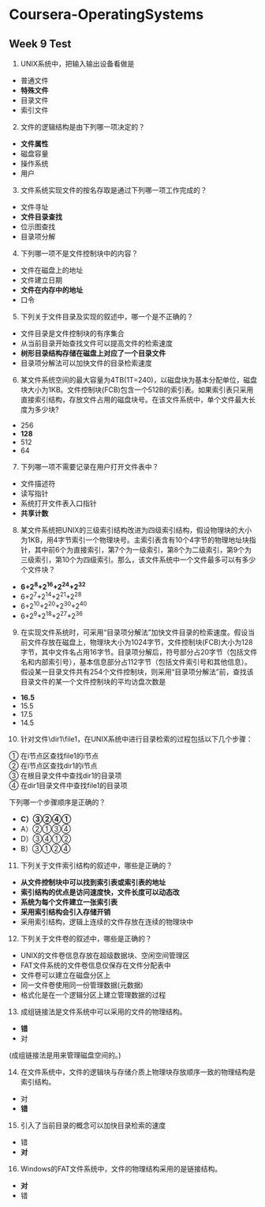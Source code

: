 # Coursera-OperatingSystems

## Week 9 Test

1. UNIX系统中，把输入输出设备看做是
 * 普通文件
 * **特殊文件**
 * 目录文件
 * 索引文件

2. 文件的逻辑结构是由下列哪一项决定的？
 * **文件属性**
 * 磁盘容量
 * 操作系统
 * 用户

3. 文件系统实现文件的按名存取是通过下列哪一项工作完成的？
 * 文件寻址
 * **文件目录查找**
 * 位示图查找
 * 目录项分解

4. 下列哪一项不是文件控制块中的内容？
 * 文件在磁盘上的地址
 * 文件建立日期
 * **文件在内存中的地址**
 * 口令

5. 下列关于文件目录及实现的叙述中，哪一个是不正确的？
 * 文件目录是文件控制块的有序集合
 * 从当前目录开始查找文件可以提高文件的检索速度
 * **树形目录结构存储在磁盘上对应了一个目录文件**
 * 目录项分解法可以加快文件的目录检索速度

6. 某文件系统空间的最大容量为4TB(1T=240)，以磁盘块为基本分配单位，磁盘块大小为1KB。文件控制块(FCB)包含一个512B的索引表。如果索引表只采用直接索引结构，存放文件占用的磁盘块号。在该文件系统中，单个文件最大长度为多少块?
 * 256
 * **128**
 * 512
 * 64

7. 下列哪一项不需要记录在用户打开文件表中？
 * 文件描述符
 * 读写指针
 * 系统打开文件表入口指针
 * **共享计数**

8. 某文件系统把UNIX的三级索引结构改进为四级索引结构，假设物理块的大小为1KB，用4字节索引一个物理块号。主索引表含有10个4字节的物理地址块指针，其中前6个为直接索引，第7个为一级索引，第8个为二级索引，第9个为三级索引，第10个为四级索引。那么，该文件系统中一个文件最多可以有多少个文件块？
 * **6+2<sup>8</sup>+2<sup>16</sup>+2<sup>24</sup>+2<sup>32</sup>**
 * 6+2<sup>7</sup>+2<sup>14</sup>+2<sup>21</sup>+2<sup>28</sup>
 * 6+2<sup>10</sup>+2<sup>20</sup>+2<sup>30</sup>+2<sup>40</sup>
 * 6+2<sup>9</sup>+2<sup>18</sup>+2<sup>27</sup>+2<sup>36</sup>

9. 在实现文件系统时，可采用“目录项分解法”加快文件目录的检索速度。假设当前文件存放在磁盘上，物理块大小为1024字节，文件控制块(FCB)大小为128字节，其中文件名占用16字节。目录项分解后，符号部分占20字节（包括文件名和内部索引号），基本信息部分占112字节（包括文件索引号和其他信息）。假设某一目录文件共有254个文件控制块，则采用“目录项分解法”前，查找该目录文件的某一个文件控制块的平均访盘次数是
 * **16.5**
 * 15.5
 * 17.5
 * 14.5

10. 针对文件\dir1\file1，在UNIX系统中进行目录检索的过程包括以下几个步骤：

 ① 在i节点区查找file1的i节点     
 ② 在i节点区查找dir1的i节点    
 ③ 在根目录文件中查找dir1的目录项     
 ④ 在dir1目录文件中查找file1的目录项

 下列哪一个步骤顺序是正确的？

 * **C）③②④①**
 * A）②①③④
 * D）③④①②
 * B）③①②④

11. 下列关于文件索引结构的叙述中，哪些是正确的？
 * **从文件控制块中可以找到索引表或索引表的地址**
 * **索引结构的优点是访问速度快，文件长度可以动态改**
 * **系统为每个文件建立一张索引表**
 * **采用索引结构会引入存储开销**
 * 采用索引结构，逻辑上连续的文件存放在连续的物理块中

12. 下列关于文件卷的叙述中，哪些是正确的？
 * UNIX的文件卷信息存放在超级数据块、空闲空间管理区
 * FAT文件系统的文件卷信息仅保存在文件分配表中
 * 文件卷可以建立在磁盘分区上
 * 同一文件卷使用同一份管理数据(元数据)
 * 格式化是在一个逻辑分区上建立管理数据的过程

13. 成组链接法是文件系统中可以采用的文件的物理结构。
 * **错**
 * 对
 
 (成组链接法是用来管理磁盘空间的。)

14. 在文件系统中，文件的逻辑块与存储介质上物理块存放顺序一致的物理结构是索引结构。
 * 对
 * **错**

15. 引入了当前目录的概念可以加快目录检索的速度
 * 错
 * **对**

16. Windows的FAT文件系统中，文件的物理结构采用的是链接结构。
 * **对**
 * 错